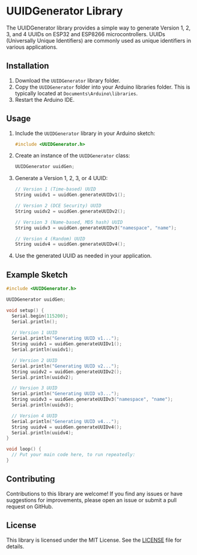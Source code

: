 # UUIDGenerator Library

The UUIDGenerator library provides a simple way to generate Version 1, 2, 3, and 4 UUIDs on ESP32 and ESP8266 microcontrollers. UUIDs (Universally Unique Identifiers) are commonly used as unique identifiers in various applications.

## Installation

1. Download the `UUIDGenerator` library folder.
2. Copy the `UUIDGenerator` folder into your Arduino libraries folder. This is typically located at `Documents\Arduino\libraries`.
3. Restart the Arduino IDE.

## Usage

1. Include the `UUIDGenerator` library in your Arduino sketch:

   ```cpp
   #include <UUIDGenerator.h>
   ```

2. Create an instance of the `UUIDGenerator` class:

   ```cpp
   UUIDGenerator uuidGen;
   ```

3. Generate a Version 1, 2, 3, or 4 UUID:

   ```cpp
   // Version 1 (Time-based) UUID
   String uuidv1 = uuidGen.generateUUIDv1();

   // Version 2 (DCE Security) UUID
   String uuidv2 = uuidGen.generateUUIDv2();

   // Version 3 (Name-based, MD5 hash) UUID
   String uuidv3 = uuidGen.generateUUIDv3("namespace", "name");

   // Version 4 (Random) UUID
   String uuidv4 = uuidGen.generateUUIDv4();
   ```

4. Use the generated UUID as needed in your application.

## Example Sketch

```cpp
#include <UUIDGenerator.h>

UUIDGenerator uuidGen;

void setup() {
  Serial.begin(115200);
  Serial.println();
  
  // Version 1 UUID
  Serial.println("Generating UUID v1...");
  String uuidv1 = uuidGen.generateUUIDv1();
  Serial.println(uuidv1);

  // Version 2 UUID
  Serial.println("Generating UUID v2...");
  String uuidv2 = uuidGen.generateUUIDv2();
  Serial.println(uuidv2);

  // Version 3 UUID
  Serial.println("Generating UUID v3...");
  String uuidv3 = uuidGen.generateUUIDv3("namespace", "name");
  Serial.println(uuidv3);

  // Version 4 UUID
  Serial.println("Generating UUID v4...");
  String uuidv4 = uuidGen.generateUUIDv4();
  Serial.println(uuidv4);
}

void loop() {
  // Put your main code here, to run repeatedly:
}
```

## Contributing

Contributions to this library are welcome! If you find any issues or have suggestions for improvements, please open an issue or submit a pull request on GitHub.

## License

This library is licensed under the MIT License. See the [LICENSE](LICENSE) file for details.
